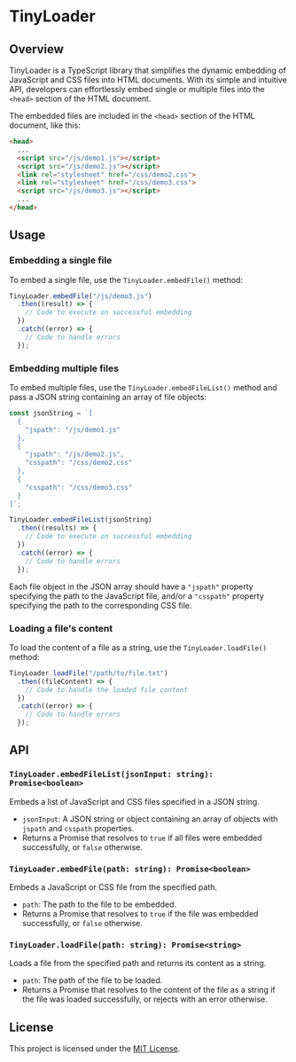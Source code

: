 # TinyLoader
## Overview
TinyLoader is a TypeScript library that simplifies the dynamic embedding of JavaScript and CSS files into HTML documents. With its simple and intuitive API, developers can effortlessly embed single or multiple files into the `<head>` section of the HTML document.

The embedded files are included in the `<head>` section of the HTML document, like this:
```html
<head>
  ...
  <script src="/js/demo1.js"></script>
  <script src="/js/demo2.js"></script>
  <link rel="stylesheet" href="/css/demo2.css">
  <link rel="stylesheet" href="/css/demo3.css">
  <script src="/js/demo3.js"></script>
  ...
</head>
```

## Usage
### Embedding a single file
To embed a single file, use the `TinyLoader.embedFile()` method:
```javascript
TinyLoader.embedFile("/js/demo3.js")
  .then((result) => {
    // Code to execute on successful embedding
  })
  .catch((error) => {
    // Code to handle errors
  });
```

### Embedding multiple files
To embed multiple files, use the `TinyLoader.embedFileList()` method and pass a JSON string containing an array of file objects:
```javascript
const jsonString = `[
  {
    "jspath": "/js/demo1.js"
  },
  {
    "jspath": "/js/demo2.js",
    "csspath": "/css/demo2.css"
  },
  {
    "csspath": "/css/demo3.css"
  }
]`;

TinyLoader.embedFileList(jsonString)
  .then((results) => {
    // Code to execute on successful embedding
  })
  .catch((error) => {
    // Code to handle errors
  });
```

Each file object in the JSON array should have a `"jspath"` property specifying the path to the JavaScript file, and/or a `"csspath"` property specifying the path to the corresponding CSS file.

### Loading a file's content
To load the content of a file as a string, use the `TinyLoader.loadFile()` method:
```javascript
TinyLoader.loadFile("/path/to/file.txt")
  .then((fileContent) => {
    // Code to handle the loaded file content
  })
  .catch((error) => {
    // Code to handle errors
  });
```

## API
### `TinyLoader.embedFileList(jsonInput: string): Promise<boolean>`
Embeds a list of JavaScript and CSS files specified in a JSON string.

- `jsonInput`: A JSON string or object containing an array of objects with `jspath` and `csspath` properties.
- Returns a Promise that resolves to `true` if all files were embedded successfully, or `false` otherwise.

### `TinyLoader.embedFile(path: string): Promise<boolean>`
Embeds a JavaScript or CSS file from the specified path.

- `path`: The path to the file to be embedded.
- Returns a Promise that resolves to `true` if the file was embedded successfully, or `false` otherwise.

### `TinyLoader.loadFile(path: string): Promise<string>`
Loads a file from the specified path and returns its content as a string.

- `path`: The path of the file to be loaded.
- Returns a Promise that resolves to the content of the file as a string if the file was loaded successfully, or rejects with an error otherwise.

## License
This project is licensed under the [MIT License](LICENSE).